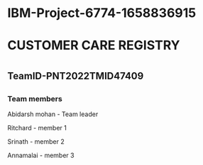 # IBM-Project-6774-1658836915
<h1>CUSTOMER CARE REGISTRY<h1>
<h2>TeamID-PNT2022TMID47409<h2>
<h3>Team members </h3>
<p>Abidarsh mohan - Team leader </p>
<p>Ritchard  - member 1</p>
<p>Srinath   - member 2</p>
<p>Annamalai - member 3</p>
